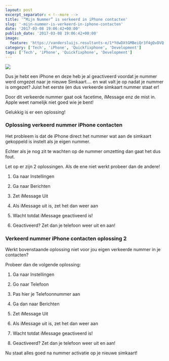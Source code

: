 ```yaml
---
layout: post
excerpt_separator: < !--more -->
title: '“Mijn Nummer” is verkeerd in iPhone contacten'
slug: '-mijn-nummer-is-verkeerd-in-iphone-contacten'
date: '2017-03-08 19:06:42+00:00'
publish_date: '2017-03-08 19:06:42+00:00'
image:
  feature: 'https://vandersluijs.resultants-e/1*YdwDXtGMBeiQr3f4gQvDVQ.jpeg'
category: ['Tech', 'iPhone', 'Quickfixphone', 'Development']
tags: ['Tech', 'iPhone', 'Quickfixphone', 'Development']
---
```

![](https://vandersluijs.resultants-e/1*YdwDXtGMBeiQr3f4gQvDVQ.jpeg)

Dus je hebt een iPhone en deze heb je al geactiveerd voordat je nummer werd
omgezet naar je nieuwe Simkaart…. en wat valt je op nadat je nummer is
omgezet? Juist het eerste (en dus verkeerde simkaart nummer staat er!

Door dit verkeerde nummer gaat ook facetime, iMessage enz de mist in. Apple
weet namelijk niet goed wie je bent!

Gelukkig is er een oplossing!

### Oplossing verkeerd nummer iPhone contacten

Het probleem is dat de iPhone direct het nummer wat aan de simkaart gekoppeld
is instelt als je eigen nummer.

Echter als je nog zit te wachten op de nummer omzetting dan gaat het dus fout.

Let op er zijn 2 oplossingen. Als de ene niet werkt probeer dan de andere!

1) Ga naar Instellingen

2) Ga naar Berichten

3) Zet iMessage Uit

4) Als iMessage uit is, zet het dan weer aan

5) Wacht totdat iMessage geactiveerd is!

6) Geactiveerd? Zet dan je telefoon weer uit en aan!

### Verkeerd nummer iPhone contacten oplossing 2

Werkt bovenstaande oplossing niet voor jou eigen verkeerde nummer in je
contacten?

Probeer dan de volgende oplossing:

1) Ga naar Instellingen

2) Go naar Telefoon

3) Pas hier je Telefoonnummer aan

4) Ga dan naar Berichten

5) Zet iMessage Uit

6) Als iMessage uit is, zet het dan weer aan

7) Wacht totdat iMessage geactiveerd is!

8) Geactiveerd? Zet dan je telefoon weer uit en aan!

Nu staat alles goed na nummer activatie op je nieuwe simkaart!

